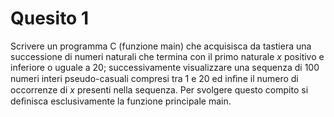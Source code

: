 # Quesito 1

Scrivere un programma C (funzione main) che acquisisca da tastiera una successione di numeri naturali che termina con il primo naturale *x* positivo e inferiore o uguale a 20; successivamente visualizzare una sequenza di 100 numeri interi pseudo-casuali compresi tra 1 e 20 ed inﬁne il numero di occorrenze di *x* presenti nella sequenza. Per svolgere questo compito si deﬁnisca esclusivamente la funzione principale main.
